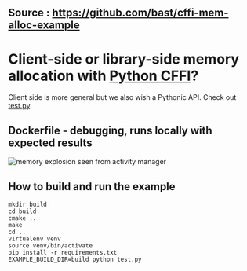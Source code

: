 ## Source : https://github.com/bast/cffi-mem-alloc-example

# Client-side or library-side memory allocation with [Python CFFI](https://cffi.readthedocs.io)?

Client side is more general but we also wish a Pythonic API.
Check out [test.py](https://github.com/kulkarpo/GR-mem-acc-patterns/tree/master/example_apps/python/mem_alloc_python_cffi/test.py).


## Dockerfile - debugging, runs locally with expected results 

![](https://github.com/kulkarpo/GR-mem-acc-patterns/tree/master/example_apps/python/mem_alloc_python_cffi/img/memory_usage.jpg "memory explosion seen from activity manager")

## How to build and run the example

```
mkdir build
cd build
cmake ..
make
cd ..
virtualenv venv
source venv/bin/activate
pip install -r requirements.txt
EXAMPLE_BUILD_DIR=build python test.py
```
